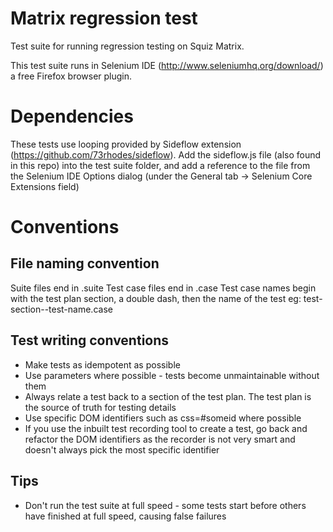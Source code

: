 Matrix regression test
======================

Test suite for running regression testing on Squiz Matrix.

This test suite runs in Selenium IDE (http://www.seleniumhq.org/download/) a free Firefox browser plugin.

Dependencies
============

These tests use looping provided by Sideflow extension (https://github.com/73rhodes/sideflow).
Add the sideflow.js file (also found in this repo) into the test suite folder, and add a reference to the file from the Selenium IDE Options dialog (under the General tab -> Selenium Core Extensions field)

Conventions
===========

File naming convention
----------------------
Suite files end in .suite
Test case files end in .case
Test case names begin with the test plan section, a double dash, then the name of the test
eg: test-section--test-name.case

Test writing conventions
------------------------
* Make tests as idempotent as possible
* Use parameters where possible - tests become unmaintainable without them
* Always relate a test back to a section of the test plan. The test plan is the source of truth for testing details
* Use specific DOM identifiers such as css=#someid where possible
* If you use the inbuilt test recording tool to create a test, go back and refactor the DOM identifiers as the recorder is not very smart and doesn't always pick the most specific identifier

Tips
----
* Don't run the test suite at full speed - some tests start before others have finished at full speed, causing false failures

